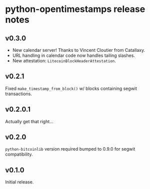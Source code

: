 # python-opentimestamps release notes

## v0.3.0

* New calendar server! Thanks to Vincent Cloutier from Catallaxy.
* URL handling in calendar code now handles tailing slashes.
* New attestation: `LitecoinBlockHeaderAttestation`.


## v0.2.1

Fixed `make_timestamp_from_block()` w/ blocks containing segwit transactions.


## v0.2.0.1

Actually get that right...


## v0.2.0

`python-bitcoinlib` version required bumped to 0.9.0 for segwit compatibility.


## v0.1.0

Initial release.
